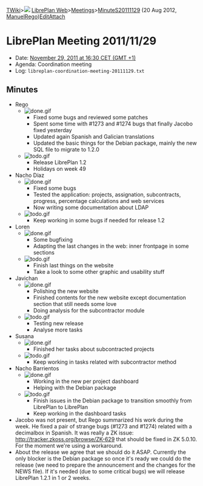 [TWiki](Main_WebHome)&gt;![](/twiki/pub/TWiki/TWikiDocGraphics/web-bg-small.gif) [LibrePlan Web](LibrePlan_WebHome)&gt;[Meetings](LibrePlan_Meetings)&gt;[MinuteS20111129](LibrePlan_MinuteS20111129 "Topic revision: 2 (20 Aug 2012 - 09:52:59)") (20 Aug 2012, [ManuelRego](Main_ManuelRego))[Edit](LibrePlan_MinuteS20111129?t=1520343716 "Edit this topic text")[Attach](/twiki/bin/attach/LibrePlan/MinuteS20111129 "Attach an image or document to this topic")  

 LibrePlan Meeting 2011/11/29
=============================

-   Date: [November 29, 2011 at 16:30 CET (GMT +1)](http://www.timeanddate.com/worldclock/fixedtime.html?day=29&month=11&year=2011&hour=16&min=30&sec=0&p1=48)
-   Agenda: Coordination meeting
-   Log: `libreplan-coordination-meeting-20111129.txt`

 Minutes
--------

-   Rego
    -   ![done.gif](/twiki/pub/TWiki/TWikiDocGraphics/done.gif)
        -   Fixed some bugs and reviewed some patches
        -   Spent some time with \#1273 and \#1274 bugs that finally Jacobo fixed yesterday
        -   Updated again Spanish and Galician translations
        -   Updated the basic things for the Debian package, mainly the new SQL file to migrate to 1.2.0
    -   ![todo.gif](/twiki/pub/TWiki/TWikiDocGraphics/todo.gif)
        -   Release LibrePlan 1.2
        -   Holidays on week 49
-   Nacho Díaz
    -   ![done.gif](/twiki/pub/TWiki/TWikiDocGraphics/done.gif)
        -   Fixed some bugs
        -   Tested the application: projects, assignation, subcontracts, progress, percentage calculations and web services
        -   Now writing some documentation about LDAP
    -   ![todo.gif](/twiki/pub/TWiki/TWikiDocGraphics/todo.gif)
        -   Keep working in some bugs if needed for release 1.2
-   Loren
    -   ![done.gif](/twiki/pub/TWiki/TWikiDocGraphics/done.gif)
        -   Some bugfixing
        -   Adapting the last changes in the web: inner frontpage in some sections
    -   ![todo.gif](/twiki/pub/TWiki/TWikiDocGraphics/todo.gif)
        -   Finish last things on the website
        -   Take a look to some other graphic and usability stuff
-   Javichan
    -   ![done.gif](/twiki/pub/TWiki/TWikiDocGraphics/done.gif)
        -   Polishing the new website
        -   Finished contents for the new website except documentation section that still needs some love
        -   Doing analysis for the subcontractor module
    -   ![todo.gif](/twiki/pub/TWiki/TWikiDocGraphics/todo.gif)
        -   Testing new release
        -   Analyse more tasks
-   Susana
    -   ![done.gif](/twiki/pub/TWiki/TWikiDocGraphics/done.gif)
        -   Finished her tasks about subcontracted projects
    -   ![todo.gif](/twiki/pub/TWiki/TWikiDocGraphics/todo.gif)
        -   Keep working in tasks related with subcontractor method
-   Nacho Barrientos
    -   ![done.gif](/twiki/pub/TWiki/TWikiDocGraphics/done.gif)
        -   Working in the new per project dashboard
        -   Helping with the Debian package
    -   ![todo.gif](/twiki/pub/TWiki/TWikiDocGraphics/todo.gif)
        -   Finish issues in the Debian package to transition smoothly from LibrePlan to LibrePlan
        -   Keep working in the dashboard tasks
-   Jacobo was not present, but Rego summarized his work during the week. He fixed a pair of strange bugs (\#1273 and \#1274) related with a decimalbox in Spanish. It was really a ZK issue: <http://tracker.zkoss.org/browse/ZK-629> that should be fixed in ZK 5.0.10. For the moment we're using a workaround.
-   About the release we agree that we should do it ASAP. Currently the only blocker is the Debian package so once it's ready we could do the release (we need to prepare the announcement and the changes for the NEWS file). If it's needed (due to some critical bugs) we will release LibrePlan 1.2.1 in 1 or 2 weeks.
